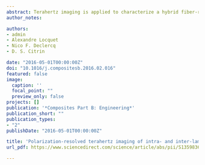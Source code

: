 ```yaml
---
abstract: Terahertz imaging is applied to characterize a hybrid fiber-reinforced composite laminate subject to low-velocity impact in this study. The hybrid fiber-reinforced composite laminate comprises unidirectional glass/epoxy and carbon/epoxy plies with a cross-ply stack pattern. Both impact-induced intra- and inter-laminar damages are successfully detected, and the damage evolution throughout the thickness is also evaluated. The interaction between the terahertz polarization and carbon-fiber orientation is investigated in detail. Inter-laminar damage at the interface and the intra-laminar damage close to the same interface can be differentiated via polarization-resolved imaging. With a parameter fitting method based on multiple regression analysis, delamination is characterized quantitatively. Terahertz C- and B-scan images clearly exhibit the propagation of the damage from the top to the bottom surface in three dimensions.
author_notes:

authors:
- admin
- Alexandre Locquet
- Nico F. Declercq
- D. S. Citrin

date: "2016-05-01T00:00:00Z"
doi: "10.1016/j.compositesb.2016.02.016"
featured: false
image:
  caption: ''
  focal_point: ""
  preview_only: false
projects: []
publication: '*Composites Part B: Engineering*'
publication_short: ""
publication_types:
- "2"
publishDate: "2016-05-01T00:00:00Z"

title: 'Polarization-resolved terahertz imaging of intra- and inter-laminar damages in hybrid fiber-reinforced composite laminate subject to low-velocity impact'
url_pdf: https://www.sciencedirect.com/science/article/abs/pii/S1359836816001232

---
```

